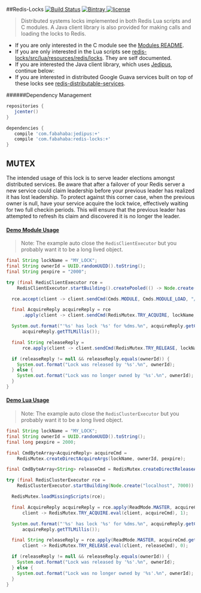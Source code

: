 ##Redis-Locks [![Build Status](https://img.shields.io/travis/jamespedwards42/redis-locks.svg?branch=master)](https://travis-ci.org/jamespedwards42/redis-locks) [![Bintray](https://api.bintray.com/packages/jamespedwards42/libs/redis-locks/images/download.svg) ](https://bintray.com/jamespedwards42/libs/redis-locks/_latestVersion) [![license](https://img.shields.io/badge/license-Apache%202-blue.svg)](https://raw.githubusercontent.com/jamespedwards42/redis-locks/master/LICENSE)

>Distributed systems locks implemented in both Redis Lua scripts and C modules.  A Java client library is also provided for making calls and loading the locks to Redis.

* If you are only interested in the C module see the [Modules README](https://github.com/jamespedwards42/redis-locks/tree/master/redis/modules#locks-api-reference).
* If you are only interested in the Lua scripts see [redis-locks/src/lua/resources/redis/locks](src/lua/resources/redis/locks).  They are self documented.
* If you are interested the Java client library, which uses [Jedipus](https://github.com/jamespedwards42/jedipus#jedipus------), continue below:
* If you are interested in distributed Google Guava services built on top of these locks see [redis-distributable-services](https://github.com/jamespedwards42/distributable-services/tree/master/redis#redis-distributable-services------).

######Dependency Management
```groovy
repositories {
   jcenter()
}

dependencies {
   compile 'com.fabahaba:jedipus:+'
   compile 'com.fabahaba:redis-locks:+'
}
```

## MUTEX
The intended usage of this lock is to serve leader elections amongst distributed services.  Be aware that after a failover of your Redis server a new service could claim leadership before your previous leader has realized it has lost leadership.  To protect against this corner case, when the previous owner is null, have your service acquire the lock twice, effectively waiting for two full checkin periods.  This will ensure that the previous leader has attempted to refresh its claim and discovered it is no longer the leader.

#### [Demo Module Usage](src/readme/java/com/fabahaba/redis/modules/locks/ReadMeExample.java#L18)

>Note: The example auto close the `RedisClientExecutor` but you probably want it to be a long lived object.

```java
final String lockName = "MY_LOCK";
final String ownerId = UUID.randomUUID().toString();
final String pexpire = "2000";

try (final RedisClientExecutor rce =
    RedisClientExecutor.startBuilding().createPooled(() -> Node.create("localhost", 6379))) {

  rce.accept(client -> client.sendCmd(Cmds.MODULE, Cmds.MODULE_LOAD, "/redis/modules/locks.so"));

  final AcquireReply acquireReply = rce
      .apply(client -> client.sendCmd(RedisMutex.TRY_ACQUIRE, lockName, ownerId, pexpire), 1);

  System.out.format("'%s' has lock '%s' for %dms.%n", acquireReply.getCurrentOwner(), lockName,
      acquireReply.getTTLMillis());

  final String releaseReply =
      rce.apply(client -> client.sendCmd(RedisMutex.TRY_RELEASE, lockName, ownerId), 0);

  if (releaseReply != null && releaseReply.equals(ownerId)) {
    System.out.format("Lock was released by '%s'.%n", ownerId);
  } else {
    System.out.format("Lock was no longer owned by '%s'.%n", ownerId);
  }
}
```

#### [Demo Lua Usage](src/readme/java/com/fabahaba/redis/lua/locks/ReadMeExample.java#L19)

>Note: The example auto close the `RedisClusterExecutor` but you probably want it to be a long lived object.

```java
final String lockName = "MY_LOCK";
final String ownerId = UUID.randomUUID().toString();
final long pexpire = 2000;

final CmdByteArray<AcquireReply> acquireCmd =
    RedisMutex.createDirectAcquireArgs(lockName, ownerId, pexpire);

final CmdByteArray<String> releaseCmd = RedisMutex.createDirectReleaseArgs(lockName, ownerId);

try (final RedisClusterExecutor rce =
    RedisClusterExecutor.startBuilding(Node.create("localhost", 7000)).create()) {

  RedisMutex.loadMissingScripts(rce);

  final AcquireReply acquireReply = rce.apply(ReadMode.MASTER, acquireCmd.getSlot(),
      client -> RedisMutex.TRY_ACQUIRE.eval(client, acquireCmd), 1);

  System.out.format("'%s' has lock '%s' for %dms.%n", acquireReply.getCurrentOwner(), lockName,
      acquireReply.getTTLMillis());

  final String releaseReply = rce.apply(ReadMode.MASTER, acquireCmd.getSlot(),
      client -> RedisMutex.TRY_RELEASE.eval(client, releaseCmd), 0);

  if (releaseReply != null && releaseReply.equals(ownerId)) {
    System.out.format("Lock was released by '%s'.%n", ownerId);
  } else {
    System.out.format("Lock was no longer owned by '%s'.%n", ownerId);
  }
}
```
